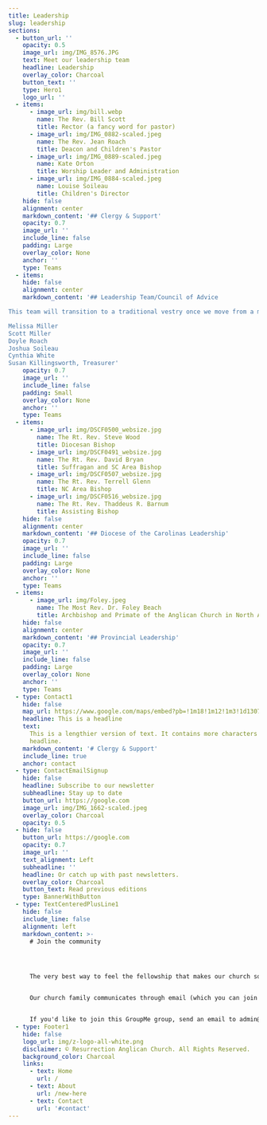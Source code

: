 ```yaml
---
title: Leadership
slug: leadership
sections:
  - button_url: ''
    opacity: 0.5
    image_url: img/IMG_8576.JPG
    text: Meet our leadership team
    headline: Leadership
    overlay_color: Charcoal
    button_text: ''
    type: Hero1
    logo_url: ''
  - items:
      - image_url: img/bill.webp
        name: The Rev. Bill Scott
        title: Rector (a fancy word for pastor)
      - image_url: img/IMG_0882-scaled.jpeg
        name: The Rev. Jean Roach
        title: Deacon and Children's Pastor
      - image_url: img/IMG_0889-scaled.jpeg
        name: Kate Orton
        title: Worship Leader and Administration
      - image_url: img/IMG_0884-scaled.jpeg
        name: Louise Soileau
        title: Children's Director
    hide: false
    alignment: center
    markdown_content: '## Clergy & Support'
    opacity: 0.7
    image_url: ''
    include_line: false
    padding: Large
    overlay_color: None
    anchor: ''
    type: Teams
  - items:
    hide: false
    alignment: center
    markdown_content: '## Leadership Team/Council of Advice

This team will transition to a traditional vestry once we move from a mission to a Parish

Melissa Miller
Scott Miller
Doyle Roach
Joshua Soileau
Cynthia White
Susan Killingsworth, Treasurer'
    opacity: 0.7
    image_url: ''
    include_line: false
    padding: Small
    overlay_color: None
    anchor: ''
    type: Teams
  - items:
      - image_url: img/DSCF0500_websize.jpg
        name: The Rt. Rev. Steve Wood
        title: Diocesan Bishop
      - image_url: img/DSCF0491_websize.jpg
        name: The Rt. Rev. David Bryan
        title: Suffragan and SC Area Bishop
      - image_url: img/DSCF0507_websize.jpg
        name: The Rt. Rev. Terrell Glenn
        title: NC Area Bishop
      - image_url: img/DSCF0516_websize.jpg
        name: The Rt. Rev. Thaddeus R. Barnum
        title: Assisting Bishop
    hide: false
    alignment: center
    markdown_content: '## Diocese of the Carolinas Leadership'
    opacity: 0.7
    image_url: ''
    include_line: false
    padding: Large
    overlay_color: None
    anchor: ''
    type: Teams
  - items:
      - image_url: img/Foley.jpeg
        name: The Most Rev. Dr. Foley Beach
        title: Archbishop and Primate of the Anglican Church in North America
    hide: false
    alignment: center
    markdown_content: '## Provincial Leadership'
    opacity: 0.7
    image_url: ''
    include_line: false
    padding: Large
    overlay_color: None
    anchor: ''
    type: Teams
  - type: Contact1
    hide: false
    map_url: https://www.google.com/maps/embed?pb=!1m18!1m12!1m3!1d13079.972502539167!2d-80.99647495338147!3d34.95678098181917!2m3!1f0!2f0!3f0!3m2!1i1024!2i768!4f13.1!3m3!1m2!1s0x0%3A0xd0c91ab7c5b8691d!2sResurrection%20Anglican%20Church!5e0!3m2!1sen!2sus!4v1666213161340!5m2!1sen!2sus
    headline: This is a headline
    text:
      This is a lengthier version of text. It contains more characters than the
      headline.
    markdown_content: '# C﻿lergy & Support'
    include_line: true
    anchor: contact
  - type: ContactEmailSignup
    hide: false
    headline: Subscribe to our newsletter
    subheadline: Stay up to date
    button_url: https://google.com
    image_url: img/IMG_1662-scaled.jpeg
    overlay_color: Charcoal
    opacity: 0.5
  - hide: false
    button_url: https://google.com
    opacity: 0.7
    image_url: ''
    text_alignment: Left
    subheadline: ''
    headline: Or catch up with past newsletters.
    overlay_color: Charcoal
    button_text: Read previous editions
    type: BannerWithButton
  - type: TextCenteredPlusLine1
    hide: false
    include_line: false
    alignment: left
    markdown_content: >-
      # Join the community




      The very best way to feel the fellowship that makes our church so special is to make connections with other church members and get to know us a little bit better!


      Our church family communicates through email (which you can join above), and in one giant GroupMe chat group. We use this group to share announcements, reminders for church events, prayer requests, and family updates.


      If you'd like to join this GroupMe group, send an email to admin@resurrectionrockhill.org with your name, email, and phone number, and we'll send you an invitation.
  - type: Footer1
    hide: false
    logo_url: img/z-logo-all-white.png
    disclaimer: © Resurrection Anglican Church. All Rights Reserved.
    background_color: Charcoal
    links:
      - text: Home
        url: /
      - text: About
        url: /new-here
      - text: Contact
        url: '#contact'
---
```

